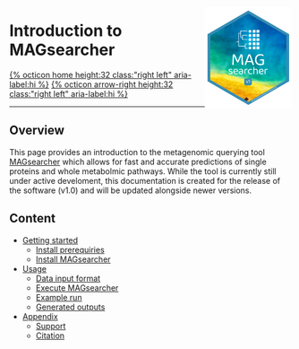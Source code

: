 <a href='https://github.com/AndreHolzer/MAGsearcher'><img src='images/MAGsearcher-hex.png' align="right" height="180" /></a>

# Introduction to MAGsearcher

[{% octicon home height:32 class:"right left" aria-label:hi %}](index.md) [{% octicon arrow-right height:32 class:"right left" aria-label:hi %}](GS.md) 

-----



## Overview

This page provides an introduction to the metagenomic querying tool [MAGsearcher](https://github.com/AndreHolzer/MAGsearcher) which allows for fast and accurate predictions of single proteins and whole metabolmic pathways. While the tool is currently still under active develoment, this documentation is created for the release of the software (v1.0) and will be updated alongside newer versions.


## Content

 * [Getting started](GS.md)
    * [Install prerequiries](GS.md)
    * [Install MAGsearcher](GS_T.md)
 * [Usage](US.md)
    * [Data input format](US.md)
    * [Execute MAGsearcher](US_E.md)
    * [Example run](US_A.md)
    * [Generated outputs](US_O.md)
 * [Appendix](AP.md)
    * [Support](AP.md)
    * [Citation](AP.md) 

